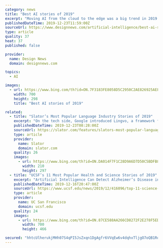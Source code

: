```yaml
---
category: news
title: "Best AI stories of 2019"
excerpt: "Moving AI from the cloud to the edge was a big trend in 2019. Chris Cheng, distinguished technologist on the hardware machine learning team at Hewlett Packard, takes a look at some of the latest research being done on AI inference at the edge. Using novel ..."
publishedDateTime: 2019-12-23T11:59:00Z
sourceUrl: https://www.designnews.com/artificial-intelligence/best-ai-stories-2019/106107540362100
type: article
quality: 37
heat: 37
published: false

provider:
  name: Design News
  domain: designnews.com

topics:
  - AI

images:
  - url: https://www.bing.com/th?id=ON.7F3183FE8058D5C2950C2AE826925AEF
    width: 700
    height: 298
    title: "Best AI stories of 2019"

related:
  - title: "Slator’s Most Popular Language Industry Stories of 2019"
    excerpt: "On the tech side, Google introduced Lingvo, a framework for building neural networks in TensorFlow. In a move that seems to be increasingly common for tech companies, Google open-sourced Lingvo — which is specifically tailored for natural language processing (NLP) — as a way of supporting the research community while assessing whether the ..."
    publishedDateTime: 2019-12-23T08:28:00Z
    sourceUrl: https://slator.com/features/slators-most-popular-language-industry-stories-of-2019/
    type: article
    provider:
      name: Slator
      domain: slator.com
    quality: 26
    images:
      - url: https://www.bing.com/th?id=ON.DA014F7F1C28D9A6D7D50C5BDFB821A8
        width: 210
        height: 297
  - title: "UCSF’s 11 Most Popular Health and Science Stories of 2019"
    excerpt: "Artificial Intelligence Can Detect Alzheimer’s Disease in Brain Scans Six Years Before ... cancer gene panel test – that helped to reveal an unusual genetic alteration in his cancer and identified a long-shot therapy. Multiple sclerosis (MS) is an autoimmune disease caused by immune cells that attack the protective coating around nerve ..."
    publishedDateTime: 2019-12-16T20:47:00Z
    sourceUrl: https://www.ucsf.edu/news/2019/12/416096/top-11-science-and-health-stories-2019
    type: article
    provider:
      name: UC San Francisco
      domain: ucsf.edu
    quality: 24
    images:
      - url: https://www.bing.com/th?id=ON.87CE588AA266CD8272F2E278F5ED7F59
        width: 700
        height: 466

secured: "hhtcUlherukjMHh07S4qPI5JsZxqn1DgAgfr6VVqEw6v4dqhxTljgO7oQB1RoR/FG5FRGKob1D1Qcbjw0QXopGow2IW286d/lkdeR4xkOhZcIOMUEEi4Iqe2A5GQXO2NRai1oY3K2GSukTOClrkXVwd3n+ojhJYcNYmOsUlTOjnSXyPvfyDyyyLjaCH78ICP5dIdLjDqInwznkcgNKhALMNm2y4Xk6+QvoJJdb/frXSmV9xxzp/GJqchfBxue1QvAEpLA2UgILEi+YfJne4x3w==;TTWWesDTHGe7d6uFFWz4Qw=="
---
```


